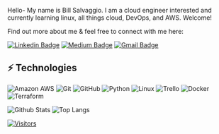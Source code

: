Hello- My name is Bill Salvaggio. I am a cloud engineer interested and currently learning linux, all things cloud, DevOps, and AWS. Welcome!

Find out more about me & feel free to connect with me here:

[![Linkedin Badge](https://img.shields.io/badge/-BILL%20SALVAGGIO-blue?style=flat-square&logo=Linkedin&logoColor=white&link=https://www.linkedin.com/in/william-salvaggio/)](https://www.linkedin.com/in/william-salvaggio/)
[![Medium Badge](https://img.shields.io/badge/BILL%20SALVAGGIO-12100E?style=flat-square&logo=medium&logoColor=white&link=https://medium.com/@bill.salvggio)](https://medium.com/@bill.salvaggio)
[![Gmail Badge](https://img.shields.io/badge/-billy.salvaggio@gmail.com-c14438?style=flat-square&logo=Gmail&logoColor=white&link=mailto:billy.salvaggio@gmail.com)](mailto:billy.salvaggio@gmail.com)

## ⚡ Technologies 

![Amazon AWS](https://img.shields.io/badge/Amazon%20AWS-232F3E?style=flat-square&logo=amazon-aws)
![Git](https://img.shields.io/badge/-Git-black?style=flat-square&logo=git)
![GitHub](https://img.shields.io/badge/-GitHub-181717?style=flat-square&logo=github)
![Python](https://img.shields.io/badge/-Python-black?style=flat-square&logo=Python)
![Linux](https://img.shields.io/badge/Linux-FCC624?style=flat-square&logo=linux&logoColor=black)
![Trello](https://img.shields.io/badge/Trello-%23026AA7.svg?style=flat-square&logo=Trello&logoColor=white)
![Docker](https://img.shields.io/badge/docker-%230db7ed.svg?style=for-the-badge&logo=docker&logoColor=white)
![Terraform](https://img.shields.io/badge/terraform-%235835CC.svg?style=for-the-badge&logo=terraform&logoColor=white)

![Github Stats](https://github-readme-stats.vercel.app/api?username=bsalvaggio&count_private=true&show_icons=true&include_all_commits=true)
![Top Langs](https://github-readme-stats.vercel.app/api/top-langs/?username=bsalvaggio&hide=TeX&layout=compact)

[![Visitors](https://api.visitorbadge.io/api/visitors?path=bsalvaggio%2Fbsalvaggio&label=VISITORS&countColor=%23263759)](https://visitorbadge.io/status?path=bsalvaggio%2Fbsalvaggio)
